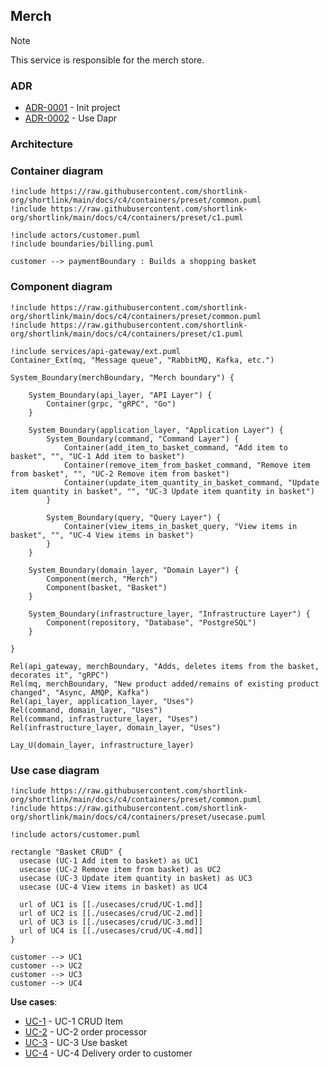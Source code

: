 ## Merch

> [!NOTE]
> This service is responsible for the merch store.

### ADR

- [ADR-0001](./docs/ADR/decisions/0001-init.md) - Init project
- [ADR-0002](./docs/ADR/decisions/0002-use-dapr.md) - Use Dapr

### Architecture

### Container diagram

```plantuml
!include https://raw.githubusercontent.com/shortlink-org/shortlink/main/docs/c4/containers/preset/common.puml
!include https://raw.githubusercontent.com/shortlink-org/shortlink/main/docs/c4/containers/preset/c1.puml

!include actors/customer.puml
!include boundaries/billing.puml

customer --> paymentBoundary : Builds a shopping basket
```

### Component diagram

```plantuml
!include https://raw.githubusercontent.com/shortlink-org/shortlink/main/docs/c4/containers/preset/common.puml
!include https://raw.githubusercontent.com/shortlink-org/shortlink/main/docs/c4/containers/preset/c1.puml

!include services/api-gateway/ext.puml
Container_Ext(mq, "Message queue", "RabbitMQ, Kafka, etc.")

System_Boundary(merchBoundary, "Merch boundary") {
  
    System_Boundary(api_layer, "API Layer") {
        Container(grpc, "gRPC", "Go")
    }
    
    System_Boundary(application_layer, "Application Layer") {
        System_Boundary(command, "Command Layer") {
            Container(add_item_to_basket_command, "Add item to basket", "", "UC-1 Add item to basket")
            Container(remove_item_from_basket_command, "Remove item from basket", "", "UC-2 Remove item from basket")
            Container(update_item_quantity_in_basket_command, "Update item quantity in basket", "", "UC-3 Update item quantity in basket")
        }
        
        System_Boundary(query, "Query Layer") {
            Container(view_items_in_basket_query, "View items in basket", "", "UC-4 View items in basket")
        }
    }
    
    System_Boundary(domain_layer, "Domain Layer") {
        Component(merch, "Merch")
        Component(basket, "Basket")
    }
    
    System_Boundary(infrastructure_layer, "Infrastructure Layer") {
        Component(repository, "Database", "PostgreSQL")
    }
  
}

Rel(api_gateway, merchBoundary, "Adds, deletes items from the basket, decorates it", "gRPC")
Rel(mq, merchBoundary, "New product added/remains of existing product changed", "Async, AMQP, Kafka")
Rel(api_layer, application_layer, "Uses")
Rel(command, domain_layer, "Uses")
Rel(command, infrastructure_layer, "Uses")
Rel(infrastructure_layer, domain_layer, "Uses")

Lay_U(domain_layer, infrastructure_layer)
```

### Use case diagram

```plantuml
!include https://raw.githubusercontent.com/shortlink-org/shortlink/main/docs/c4/containers/preset/common.puml
!include https://raw.githubusercontent.com/shortlink-org/shortlink/main/docs/c4/containers/preset/usecase.puml

!include actors/customer.puml

rectangle "Basket CRUD" {
  usecase (UC-1 Add item to basket) as UC1
  usecase (UC-2 Remove item from basket) as UC2
  usecase (UC-3 Update item quantity in basket) as UC3
  usecase (UC-4 View items in basket) as UC4
  
  url of UC1 is [[./usecases/crud/UC-1.md]]
  url of UC2 is [[./usecases/crud/UC-2.md]]
  url of UC3 is [[./usecases/crud/UC-3.md]]
  url of UC4 is [[./usecases/crud/UC-4.md]]
}

customer --> UC1
customer --> UC2
customer --> UC3
customer --> UC4
```

**Use cases**:

- [UC-1](./usecases/crud_item/README.md) - UC-1 CRUD Item
- [UC-2](./usecases/order-processor/README.md) - UC-2 order processor
- [UC-3](./usecases/use_basket/README.md) - UC-3 Use basket
- [UC-4](./usecases/delivery_order_to_customer/README.md) - UC-4 Delivery order to customer

